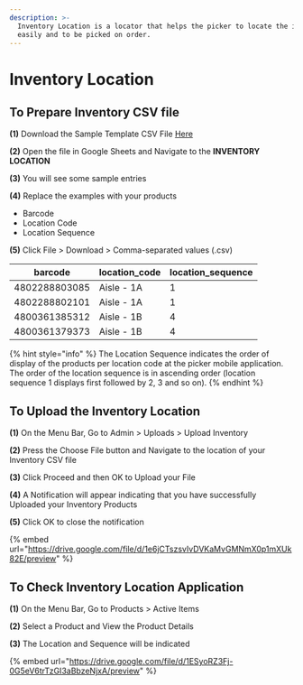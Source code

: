 ```yaml
---
description: >-
  Inventory Location is a locator that helps the picker to locate the items
  easily and to be picked on order.
---
```


# Inventory Location

## To Prepare Inventory CSV file

**(1)** Download the Sample Template CSV File [Here](https://docs.google.com/spreadsheets/d/1QNGs8E4O82r\_8KqVKg0CHX5-EnHN0WwOK8MyTVBM9GE/edit#gid=2086399544)

**(2)** Open the file in Google Sheets and Navigate to the **INVENTORY LOCATION**

**(3)** You will see some sample entries

**(4)** Replace the examples with your products

* Barcode
* Location Code
* Location Sequence

**(5)** Click File > Download > Comma-separated values (.csv)

| barcode       | location\_code | location\_sequence |
| ------------- | -------------- | ------------------ |
| 4802288803085 | Aisle - 1A     | 1                  |
| 4802288802101 | Aisle - 1A     | 1                  |
| 4800361385312 | Aisle - 1B     | 4                  |
| 4800361379373 | Aisle - 1B     | 4                  |



{% hint style="info" %}
The Location Sequence indicates the order of display of the products per location code at the picker mobile application. The order of the location sequence is in ascending order (location sequence 1 displays first followed by 2, 3 and so on).
{% endhint %}

## To Upload the Inventory Location

**(1)** On the Menu Bar, Go to Admin > Uploads > Upload Inventory

**(2)** Press the Choose File button and Navigate to the location of your Inventory CSV file

**(3)** Click Proceed and then OK to Upload your File

**(4)** A Notification will appear indicating that you have successfully Uploaded your Inventory Products

**(5)** Click OK to close the notification

{% embed url="https://drive.google.com/file/d/1e6jCTszsvIvDVKaMvGMNmX0p1mXUk82E/preview" %}

## To Check Inventory Location Application

**(1)** On the Menu Bar, Go to Products > Active Items

**(2)** Select a Product and View the Product Details

**(3)** The Location and Sequence will be indicated

{% embed url="https://drive.google.com/file/d/1ESyoRZ3Fj-0G5eV6trTzGI3aBbzeNjxA/preview" %}

